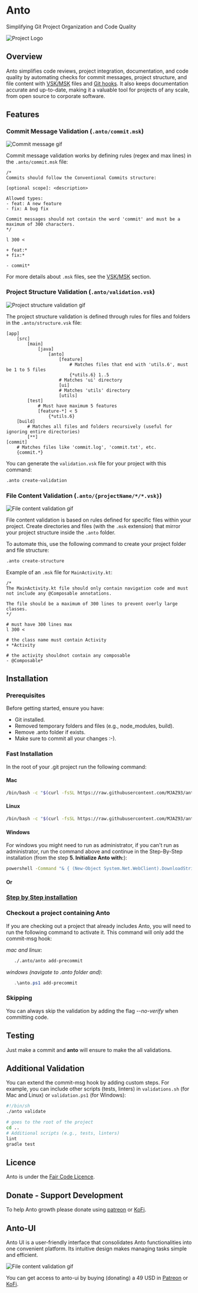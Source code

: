 
# Anto
Simplifying Git Project Organization and Code Quality

![Project Logo](build/img/logo.png)

## Overview

Anto simplifies code reviews, project integration, documentation, and code quality by automating checks for commit messages, project structure, and file content with [VSK/MSK](./vsk_msk_structure.md) files and [Git hooks](https://git-scm.com/book/ms/v2/Customizing-Git-Git-Hooks). It also keeps documentation accurate and up-to-date, making it a valuable tool for projects of any scale, from open source to corporate software.

## Features

### Commit Message Validation (`.anto/commit.msk`)

![Commit message gif](build/img/CommitMessage.gif)

Commit message validation works by defining rules (regex and max lines) in the `.anto/commit.msk` file:

```
/*
Commits should follow the Conventional Commits structure:

[optional scope]: <description>

Allowed types:
- feat: A new feature
- fix: A bug fix

Commit messages should not contain the word 'commit' and must be a maximum of 300 characters.
*/

l 300 <

+ feat:*
+ fix:*

- commit*
```
For more details about `.msk` files, see the [VSK/MSK](#vskmskfiles) section.

### Project Structure Validation (`.anto/validation.vsk`)

![Project structure validation gif](build/img/FolderStructure.gif)

The project structure validation is defined through rules for files and folders in the `.anto/structure.vsk` file:

```plaintext
[app]
    [src]
        [main]
            [java]
                [anto]
                    [feature]
                        # Matches files that end with 'utils.6', must be 1 to 5 files
                        {*utils.6} 1..5
                    # Matches 'ui' directory   
                    [ui]   
                    # Matches 'utils' directory         
                    [utils]
        [test]
            # Must have maximum 5 features
            [feature-*] < 5
                {*utils.6}
    [build]
        # Matches all files and folders recursively (useful for ignoring entire directories)
        [**]   
[commit]
    # Matches files like 'commit.log', 'commit.txt', etc.
    {commit.*} 
```

You can generate the `validation.vsk` file for your project with this command:

```bash
.anto create-validation
```

### File Content Validation (`.anto/{projectName/*/*.vsk}`)

![File content validation gif](build/img/FileContent.gif)

File content validation is based on rules defined for specific files within your project. Create directories and files (with the `.msk` extension) that mirror your project structure inside the `.anto` folder.

To automate this, use the following command to create your project folder and file structure:

```bash
.anto create-structure
```

Example of an `.msk` file for `MainActivity.kt`:

```plaintext
/*
The MainActivity.kt file should only contain navigation code and must not include any @Composable annotations.

The file should be a maximum of 300 lines to prevent overly large classes.
*/

# must have 300 lines max
l 300 < 

# the class name must contain Activity
+ *Activity 

# the activity shouldnot contain any composable
- @Composable* 
```

## Installation

### Prerequisites

Before getting started, ensure you have:

- Git installed.
- Removed temporary folders and files (e.g., node_modules, build).
- Remove .anto folder if exists.
- Make sure to commit all your changes :-).

### Fast Installation

In the root of your .git project run the following command:

#### Mac

```bash
/bin/bash -c "$(curl -fsSL https://raw.githubusercontent.com/MJAZ93/anto/main/build/remote-mac.sh)"
```

#### Linux

```bash
/bin/bash -c "$(curl -fsSL https://raw.githubusercontent.com/MJAZ93/anto/main/build/remote-linux.sh)"
```

#### Windows

For windows you might need to run as administrator, if you can't run as administrator, run the command above and continue in the
Step-By-Step installation (from the step **5. Initialize Anto with:**):

```bash
powershell -Command "& { (New-Object System.Net.WebClient).DownloadString('https://raw.githubusercontent.com/MJAZ93/anto/main/build/remote-windows.ps1') | Invoke-Expression }"
```

#### Or

### [Step by Step installation](./step-by-step-installation.md)

### Checkout a project containing Anto

If you are checking out a project that already includes Anto, you will need to run the following command to activate it. This command will only add the commit-msg hook:

*mac and linux*:  
```bash
   ./.anto/anto add-precommit
```

*windows (navigate to .anto folder and)*:
```powershell
   .\anto.ps1 add-precommit
```

### Skipping

You can always skip the validation by adding the flag *--no-verify* when committing code.

## Testing
Just make a commit and **anto** will ensure to make the all validations.

## Additional Validation

You can extend the commit-msg hook by adding custom steps. For example, you can include other scripts (tests, linters) in `validations.sh` (for Mac and Linux) or `validation.ps1` (for Windows):

```bash
#!/bin/sh
./anto validate

# goes to the root of the project
cd ..
# Additional scripts (e.g., tests, linters)
lint
gradle test
```

## Licence
Anto is under the [Fair Code Licence](https://faircode.io/).

## Donate - Support Development
To help Anto growth please donate using [patreon](https://www.patreon.com/MJAZ) or [KoFi](https://ko-fi.com/afonsomatlhombe).

## Anto-UI
Anto UI is a user-friendly interface that consolidates Anto functionalities into one convenient platform. Its intuitive design makes managing tasks simple and efficient.

![File content validation gif](build/img/AntoUi.gif)

You can get access to anto-ui by buying (donating) a 49 USD in [Patreon](https://www.patreon.com/MJAZ/shop/anto-ui-644622?utm_medium=clipboard_copy&utm_source=copyLink&utm_campaign=productshare_creator&utm_content=join_link) or [KoFi](https://ko-fi.com/s/0809d20f68).